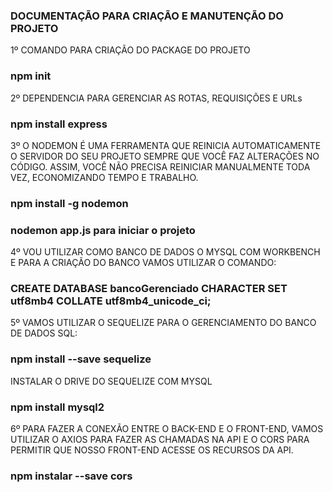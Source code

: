 ### DOCUMENTAÇÃO PARA CRIAÇÃO E MANUTENÇÃO DO PROJETO

1º COMANDO PARA CRIAÇÃO DO PACKAGE DO PROJETO 
### npm init

2º DEPENDENCIA PARA GERENCIAR AS ROTAS, REQUISIÇÕES E URLs
### npm install express

3º O NODEMON É UMA FERRAMENTA QUE REINICIA AUTOMATICAMENTE O SERVIDOR DO SEU PROJETO SEMPRE QUE VOCÊ FAZ ALTERAÇÕES NO CÓDIGO. ASSIM, VOCÊ NÃO PRECISA REINICIAR MANUALMENTE TODA VEZ, ECONOMIZANDO TEMPO E TRABALHO.
### npm install -g nodemon
### nodemon app.js para iniciar o projeto

4º VOU UTILIZAR COMO BANCO DE DADOS O MYSQL COM WORKBENCH E PARA A CRIAÇÃO DO BANCO VAMOS UTILIZAR O COMANDO:
### CREATE DATABASE bancoGerenciado CHARACTER SET utf8mb4 COLLATE utf8mb4_unicode_ci;

5º VAMOS UTILIZAR O SEQUELIZE PARA O GERENCIAMENTO DO BANCO DE DADOS SQL:
### npm install --save sequelize
INSTALAR O DRIVE DO SEQUELIZE COM MYSQL
### npm install mysql2

6º PARA FAZER A CONEXÃO ENTRE O BACK-END E O FRONT-END, VAMOS UTILIZAR O AXIOS PARA FAZER AS CHAMADAS NA API E O CORS PARA PERMITIR QUE NOSSO FRONT-END ACESSE OS RECURSOS DA API.
### npm instalar --save cors